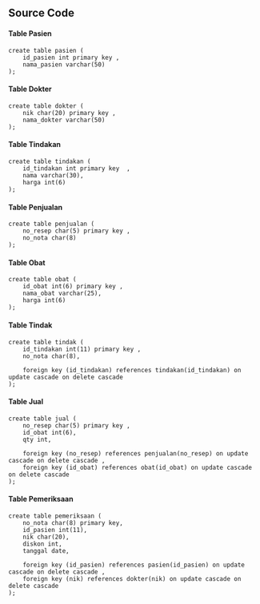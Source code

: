 ## Source Code

#### Table Pasien
```mysql
create table pasien (
    id_pasien int primary key ,
    nama_pasien varchar(50)
);
```
#### Table Dokter
```mysql
create table dokter (
    nik char(20) primary key ,
    nama_dokter varchar(50)
);
```
#### Table Tindakan
```mysql
create table tindakan (
    id_tindakan int primary key  ,
    nama varchar(30),
    harga int(6)
);
```
#### Table Penjualan
```mysql
create table penjualan (
    no_resep char(5) primary key ,
    no_nota char(8)
);
```
#### Table Obat
```mysql
create table obat (
    id_obat int(6) primary key ,
    nama_obat varchar(25),
    harga int(6)
);
```
#### Table Tindak
```mysql
create table tindak (
    id_tindakan int(11) primary key ,
    no_nota char(8),

    foreign key (id_tindakan) references tindakan(id_tindakan) on update cascade on delete cascade
);
```
#### Table Jual
```mysql
create table jual (
    no_resep char(5) primary key ,
    id_obat int(6),
    qty int,

    foreign key (no_resep) references penjualan(no_resep) on update cascade on delete cascade ,
    foreign key (id_obat) references obat(id_obat) on update cascade on delete cascade
);
```
#### Table Pemeriksaan
```mysql
create table pemeriksaan (
    no_nota char(8) primary key,
    id_pasien int(11),
    nik char(20),
    diskon int,
    tanggal date,

    foreign key (id_pasien) references pasien(id_pasien) on update cascade on delete cascade ,
    foreign key (nik) references dokter(nik) on update cascade on delete cascade
);
```
